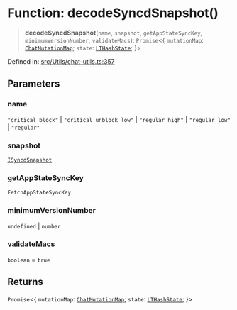 # Function: decodeSyncdSnapshot()

> **decodeSyncdSnapshot**(`name`, `snapshot`, `getAppStateSyncKey`, `minimumVersionNumber`, `validateMacs`): `Promise`\<\{ `mutationMap`: [`ChatMutationMap`](../type-aliases/ChatMutationMap.md); `state`: [`LTHashState`](../type-aliases/LTHashState.md); \}\>

Defined in: [src/Utils/chat-utils.ts:357](https://github.com/Fokusdotid/Baileys/blob/a954da2ee3c892812cf9528a5a214092693c872f/src/Utils/chat-utils.ts#L357)

## Parameters

### name

`"critical_block"` | `"critical_unblock_low"` | `"regular_high"` | `"regular_low"` | `"regular"`

### snapshot

[`ISyncdSnapshot`](../namespaces/proto/interfaces/ISyncdSnapshot.md)

### getAppStateSyncKey

`FetchAppStateSyncKey`

### minimumVersionNumber

`undefined` | `number`

### validateMacs

`boolean` = `true`

## Returns

`Promise`\<\{ `mutationMap`: [`ChatMutationMap`](../type-aliases/ChatMutationMap.md); `state`: [`LTHashState`](../type-aliases/LTHashState.md); \}\>
